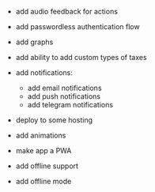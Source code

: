 - add audio feedback for actions

- add passwordless authentication flow

- add graphs

- add ability to add custom types of taxes

- add notifications:

  - add email notifications
  - add push notifications
  - add telegram notifications

- deploy to some hosting

- add animations

- make app a PWA

- add offline support

- add offline mode

